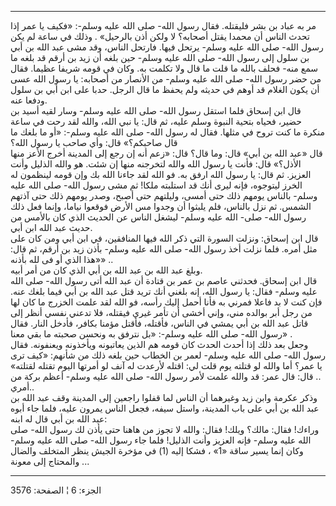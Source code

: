 ------------------------------------------------------------------------

مر به عباد بن بشر فليقتله. فقال رسول الله- صلى الله عليه وسلم-: «فكيف يا
عمر إذا تحدث الناس أن محمدا يقتل أصحابه؟ لا ولكن أذن بالرحيل» . وذلك في
ساعة لم يكن رسول الله- صلى الله عليه وسلم- يرتحل فيها. فارتحل الناس، وقد
مشى عبد الله بن أبي بن سلول إلى رسول الله- صلى الله عليه وسلم- حين بلغه
أن زيد بن أرقم قد بلغه ما سمع منه- فحلف بالله ما قلت ما قال ولا تكلمت
به. وكان في قومه شريفا عظيما. فقال من حضر رسول الله- صلى الله عليه وسلم-
من الأنصار من أصحابه: يا رسول الله عسى أن يكون الغلام قد أوهم في حديثه
ولم يحفظ ما قال الرجل. حدبا على ابن أبي بن سلول ودفعا عنه.  
قال ابن إسحاق فلما استقل رسول الله- صلى الله عليه وسلم- وسار لقيه أسيد
بن حضير، فحياه بتحية النبوة وسلم عليه، ثم قال: يا نبي الله، والله لقد
رحت في ساعة منكرة ما كنت تروح في مثلها. فقال له رسول الله- صلى الله عليه
وسلم-: «أو ما بلغك ما قال صاحبكم؟» قال: وأي صاحب يا رسول الله؟  
قال «عبد الله بن أبي» قال: وما قال؟ قال: «زعم أنه إن رجع إلى المدينة
أخرج الأعز منها الأذل؟» قال: فأنت يا رسول الله والله لتخرجنه منها إن
شئت. هو والله الذليل وأنت العزيز. ثم قال: يا رسول الله ارفق به. فو الله
لقد جاءنا الله بك وإن قومه لينظمون له الخرز ليتوجوه، فإنه ليرى أنك قد
استلبته ملكا! ثم مشى رسول الله- صلى الله عليه وسلم- بالناس يومهم ذلك حتى
أمسى، وليلتهم حتى أصبح، وصدر يومهم ذلك حتى آذتهم الشمس. ثم نزل بالناس،
فلم يلبثوا أن وجدوا مس الأرض فوقعوا نياما، وإنما فعل ذلك رسول الله- صلى-
الله عليه وسلم- ليشغل الناس عن الحديث الذي كان بالأمس من حديث عبد الله
ابن أبي.  
قال ابن إسحاق: ونزلت السورة التي ذكر الله فيها المنافقين، في ابن أبي ومن
كان على مثل أمره. فلما نزلت أخذ رسول الله- صلى الله عليه وسلم- بأذن زيد
بن أرقم، ثم قال: «هذا الذي أو فى لله بأذنه» ..  
وبلغ عبد الله بن عبد الله بن أبي الذي كان من أمر أبيه.  
قال ابن إسحاق. فحدثني عاصم بن عمر بن قتادة أن عبد الله أتى رسول الله-
صلى الله عليه وسلم- فقال: يا رسول الله، إنه بلغني أنك تريد قتل عبد الله
بن أبي فيما بلغك عنه. فإن كنت لا بد فاعلا فمرني به فأنا أحمل إليك رأسه،
فو الله لقد علمت الخزرج ما كان لها من رجل أبر بوالده مني، وإني أخشى أن
تأمر غيري فيقتله، فلا تدعني نفسي أنظر إلى قاتل عبد الله بن أبي يمشي في
الناس، فأقتله، فأقتل مؤمنا بكافر، فأدخل النار. فقال رسول الله- صلى الله
عليه وسلم-: «بل نترفق به ونحسن صحبته ما بقي معنا» .  
وجعل بعد ذلك إذا أحدث الحدث كان قومه هم الذين يعاتبونه ويأخذونه
ويعنفونه. فقال رسول الله- صلى الله عليه وسلم- لعمر بن الخطاب حين بلغه
ذلك من شأنهم: «كيف ترى يا عمر؟ أما والله لو قتلته يوم قلت لي: اقتله
لأرعدت له آنف لو أمرتها اليوم تقتله لقتلته» .. قال: قال عمر: قد والله
علمت لأمر رسول الله- صلى الله عليه وسلم- أعظم بركة من أمري..  
وذكر عكرمة وابن زيد وغيرهما أن الناس لما قفلوا راجعين إلى المدينة وقف
عبد الله بن عبد الله بن أبي على باب المدينة، واستل سيفه، فجعل الناس
يمرون عليه، فلما جاء أبوه عبد الله بن أبي قال له ابنه:  
وراءك! فقال: مالك؟ ويلك! فقال: والله لا تجوز من هاهنا حتى يأذن لك رسول
الله- صلى الله عليه وسلم- فإنه العزيز وأنت الذليل! فلما جاء رسول الله-
صلى الله عليه وسلم- وكان إنما يسير ساقة «1» ، فشكا إليه (1) في مؤخرة
الجيش ينظر المتخلف والضال والمحتاج إلى معونة ...

------------------------------------------------------------------------

الجزء: 6 ¦ الصفحة: 3576
